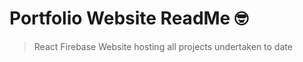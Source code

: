 
# Portfolio Website ReadMe :nerd_face:
> React Firebase Website hosting all projects undertaken to date
## 
